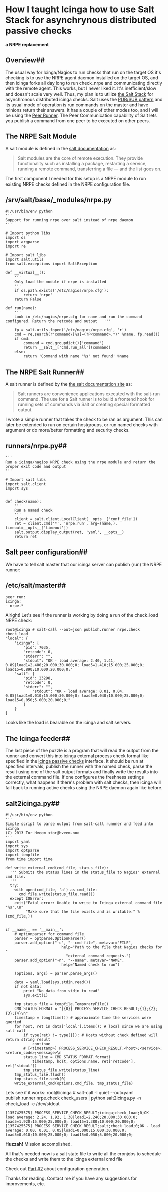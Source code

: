 # How I taught Icinga how to use Salt Stack for asynchrynous distributed passive checks
 **a NRPE replacement**

## Overview## 

The usual way for Icinga/Nagios to run checks that run on the target OS it's checking is to use the NRPE agent daemon installed on the target OS, and then icinga forks all day long to run check_nrpe and communicating directly with the remote agent. This works, but I never liked it. It's inefficient/slow and doesn't scale very well.
Thus, my plan is to utilize [the Salt Stack](http://saltstack.org) for asynchronous distributed icinga checks.
Salt uses the [PUB/SUB pattern](http://en.wikipedia.org/wiki/Publish%E2%80%93subscribe_pattern) and its usual mode of operation is run commands on the master and have minions return their answers. It has a couple of other modes too, and I will be using the [Peer Runner](http://docs.saltstack.org/en/latest/ref/peer.html). The Peer Communication capability of Salt lets you publish a command from one peer to be executed on other peers.

## The NRPE Salt Module ## 
A salt module is defined in the [salt documentation]("http://docs.saltstack.org/en/latest/index.html#remote-execution) as:

> Salt modules are the core of remote execution. They provide functionality such as installing a package, restarting a service, running a remote command, transferring a file — and the list goes on.

The first component I needed for this setup is a NRPE module to run existing NRPE checks defined in the NRPE configuration file.

## /srv/salt/base/_modules/nrpe.py ## 

    #!/usr/bin/env python
    '''
    Support for running nrpe over salt instead of nrpe daemon
    '''

    # Import python libs
    import os
    import argparse
    import re

    # Import salt libs
    import salt.utils
    from salt.exceptions import SaltException

    def __virtual__():
        '''
        Only load the module if nrpe is installed
        '''
        if os.path.exists('/etc/nagios/nrpe.cfg'):
            return 'nrpe'
        return False

    def run(name):
        '''
        Look in /etc/nagios/nrpe.cfg for name and run the command configured. Return the retcode and output   '''

        fp = salt.utils.fopen('/etc/nagios/nrpe.cfg', 'r')
        cmd = re.search(r'command\[%s]=(?P<command>.*)' %name, fp.read())
        if cmd:
            command = cmd.groupdict()['command']
            return __salt__['cmd.run_all'](command)
        else:
            return 'Command with name "%s" not found' %name

## The NRPE Salt Runner## 

A salt runner is defined by the [the salt documentation site](https://salt.readthedocs.org/en/latest/ref/runners/index.html?highlight=runner) as:
> Salt runners are convenience applications executed with the salt-run command.
The use for a Salt runner is to build a frontend hook for running sets of commands via Salt or creating special formatted output.

I wrote a simple runner that takes the check to be ran as argument. This can later be extended to run on certain hostgroups, or run named checks with argument or do more/better formatting and security checks.

## runners/nrpe.py## 

    '''
    Run a icinga/nagios NRPE check using the nrpe module and return the proper exit code and output
    '''

    # Import salt libs
    import salt.client
    import sys


    def check(name):
        '''
        Run a named check
        '''
        client = salt.client.LocalClient(__opts__['conf_file'])
        ret = client.cmd('*', 'nrpe.run', arg=(name,), timeout=__opts__['timeout'])
        salt.output.display_output(ret, 'yaml', __opts__)
        return ret

## Salt peer configuration## 
We have to tell salt master that our icinga server can publish (run) the NRPE runner:
## /etc/salt/master## 
    peer_run:
    icinga:
    - nrpe.* 

Alright! Let's see if the runner is working by doing a run of the check_load NRPE check:

    root@icinga # salt-call --out=json publish.runner nrpe.check check_load
    "local": {
        "icinga": {
            "pid": 7035,
            "retcode": 0,
            "stderr": "",
            "stdout": "OK - load average: 2.40, 1.41, 0.89|load1=2.400;20.000;30.000;0; load5=1.410;15.000;25.000;0; load15=0.890;10.000;20.000;0;"
        "salt": {
            "pid": 23298,
            "retcode": 0,
            "stderr": "",
                "stdout": "OK - load average: 0.01, 0.04, 0.05|load1=0.010;15.000;30.000;0; load5=0.040;10.000;25.000;0; load15=0.050;5.000;20.000;0;"
            }
        }
    }

Looks like the load is bearable on the icinga and salt servers.

## The Icinga feeder## 

The last piece of the puzzle is a program that will read the output from the runner and convert this into icinga external process check format like specified in the [icinga passive checks](http://docs.icinga.org/latest/en/passivechecks.html) interface. 
It should be run at specified intervals, publish the runner with the named check, parse the result using one of the salt output formats and finally write the results into the external command file.
If one configures the freshness settings correctly, what happens if there's problem with salt checks, then icinga will fall back to running active checks using the NRPE daemon again like before.

## salt2icinga.py## 

    #!/usr/bin/env python
    '''
    Simple script to parse output from salt-call runnner and feed into icinga
    (C) 2013 Tor Hveem <tor@hveem.no>
    '''
    import yaml
    import sys
    import optparse
    import tempfile
    from time import time

    def write_external_cmd(cmd_file, status_file):
      ''' Submits the status lines in the status_file to Nagios' external cmd file.
      '''
      try:
        with open(cmd_file, 'a') as cmd_file:
          cmd_file.write(status_file.read())
      except IOError:
        exit("Fatal error: Unable to write to Icinga external command file '%s'.\n"
             "Make sure that the file exists and is writable." % (cmd_file,))


    if __name__ == '__main__':
        # optionparser for command file
        parser = optparse.OptionParser()
        parser.add_option("-c", "--cmd-file", metavar="FILE",
                             help="Path to the file that Nagios checks for "
                               "external command requests.")
        parser.add_option("-n", "--name", metavar="NAME",
                             help="Named check to run")

        (options, args) = parser.parse_args()

        data = yaml.load(sys.stdin.read())
        if not data:
            print "No data from stdin to read"
            sys.exit(1)

        tmp_status_file = tempfile.TemporaryFile()
        CMD_STATUS_FORMAT = "[{0}] PROCESS_SERVICE_CHECK_RESULT;{1};{2};{3};{4}\n"
        timestamp = long(time()) # approximate time the services were queried
        for host, ret in data['local'].items(): # local since we are using salt-call
            if type(ret) != type({}): # Hosts without check defined will return string result
                continue
            # [<timestamp>] PROCESS_SERVICE_CHECK_RESULT;<host>;<service>;<return_code>;<message>\n
            status_line = CMD_STATUS_FORMAT.format(
                timestamp, host, options.name, ret['retcode'], ret['stdout'])
            tmp_status_file.write(status_line)
        tmp_status_file.flush()
        tmp_status_file.seek(0)
        write_external_cmd(options.cmd_file, tmp_status_file)

Lets see if it works:
    root@icinga # salt-call -l quiet --out=yaml publish.runner nrpe.check check_users | python salt2icinga.py -n check_load -c /dev/stdout

    [1357425575] PROCESS_SERVICE_CHECK_RESULT;icinga;check_load;0;OK - load average: 2.24, 1.92, 1.38|load1=2.240;20.000;30.000;0; load5=1.920;15.000;25.000;0; load15=1.380;10.000;20.000;0;
    [1357425575] PROCESS_SERVICE_CHECK_RESULT;salt;check_load;0;OK - load average: 0.00, 0.01, 0.05|load1=0.000;15.000;30.000;0; load5=0.010;10.000;25.000;0; load15=0.050;5.000;20.000;0;

**Huzzah!** Mission accomplished.

All that's needed now is a salt state file to write all the cronjobs to schedule the checks and write them to the icinga external cmd file

Check out [Part #2](/icinga-configuration-generation-using-salt) about configuration generation.

Thanks for reading. Contact me if you have any suggestions for improvements, etc.

